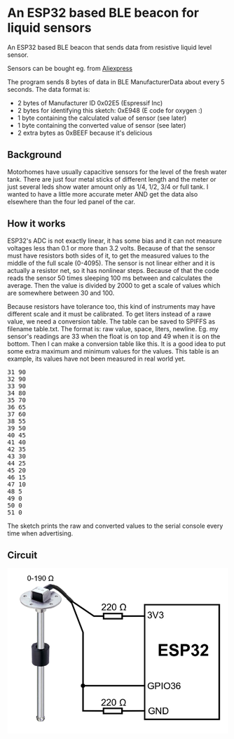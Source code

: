 # An ESP32 based BLE beacon for liquid sensors

An ESP32 based BLE beacon that sends data from resistive liquid level sensor.

Sensors can be bought eg. from 
[Aliexpress](https://www.aliexpress.com/item/4000349189985.html)

The program sends 8 bytes of data in BLE ManufacturerData about every 5 seconds. The data format is:

- 2 bytes of Manufacturer ID 0x02E5 (Espressif Inc)
- 2 bytes for identifying this sketch: 0xE948 (E code for oxygen :)
- 1 byte containing the calculated value of sensor (see later)
- 1 byte containing the converted value of sensor (see later)
- 2 extra bytes as 0xBEEF because it's delicious

## Background

Motorhomes have usually capacitive sensors for the level of the fresh water tank. There are just four
metal sticks of different length and the meter or just several leds show water amount only as 
1/4, 1/2, 3/4 or full tank. I wanted to have a little more accurate meter AND get the data also elsewhere 
than the four led panel of the car.

## How it works

ESP32's ADC is not exactly linear, it has some bias and it can not measure voltages less than 0.1 or more 
than 3.2 volts. Because of that the sensor must have resistors both sides of it, to get the measured 
values to the middle of the full scale (0-4095). The sensor is not linear either and it is actually a 
resistor net, so it has nonlinear steps. Because of that the code reads the sensor 50 times sleeping 100 
ms between and calculates the average. Then the value is divided by 2000 to get a scale of values which 
are somewhere between 30 and 100.

Because resistors have tolerance too, this kind of instruments may have different scale and it 
must be calibrated. To get liters instead of a rawe value, we need a conversion table. The table can
be saved to SPIFFS as filename table.txt. The format is: raw value, space, liters, newline.
Eg. my sensor's readings are 33 when the float is on top and 49 when it is on the bottom. Then
I can make a conversion table like this. It is a good idea to put some extra maximum and minimum values for
the values. This table is an example, its values have not been measured in real world yet.

<pre>
31 90
32 90
33 90
34 80
35 70
36 65
37 60
38 55
39 50
40 45
41 40
42 35
43 30
44 25
45 20
46 15
47 10
48 5
49 0
50 0
51 0
</pre>

The sketch prints the raw and converted values to the serial console every time when advertising.

## Circuit

![circuit](s/esp32_watersensor.png)
